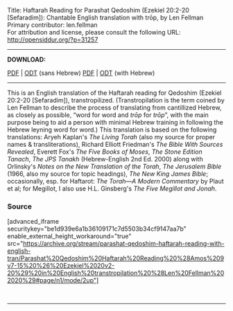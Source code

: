 <html>
<head></head>
<body>
Title: Haftarah Reading for Parashat Qedoshim (Ezekiel 20:2-20 [Sefaradim]): Chantable English translation with trōp, by Len Fellman<br />
Primary contributor: len.fellman<br />
For attribution and license, please consult the following URL: <a href="http://opensiddur.org/?p=31257">http://opensiddur.org/?p=31257</a>
<p />
<hr />

<strong>DOWNLOAD:</strong> 

<a href="https://archive.org/download/parashat-qedoshim-haftarah-reading-with-english-tran/Parashat%20Qedoshim%20Haftarah%20Reading%20%28Amos%209v7-15%20%26%20Ezekiel%2020v2-20%29%20in%20English%20transtropilation%20%28Len%20Fellman%202020%29%20-%20english%20only.pdf">PDF</a> | <a href="https://archive.org/download/parashat-qedoshim-haftarah-reading-with-english-tran/Parashat%20Qedoshim%20Haftarah%20Reading%20%28Amos%209v7-15%20%26%20Ezekiel%2020v2-20%29%20in%20English%20transtropilation%20%28Len%20Fellman%202020%29%20-%20english%20only.odt">ODT</a> (sans Hebrew)
<a href="https://archive.org/download/parashat-qedoshim-haftarah-reading-with-english-tran/Parashat%20Qedoshim%20Haftarah%20Reading%20%28Amos%209v7-15%20%26%20Ezekiel%2020v2-20%29%20in%20English%20transtropilation%20%28Len%20Fellman%202020%29.pdf">PDF</a> | <a href="https://archive.org/download/parashat-qedoshim-haftarah-reading-with-english-tran/Parashat%20Qedoshim%20Haftarah%20Reading%20%28Amos%209v7-15%20%26%20Ezekiel%2020v2-20%29%20in%20English%20transtropilation%20%28Len%20Fellman%202020%29.odt">ODT</a> (with Hebrew)

<hr />

This is an English translation of the Haftarah reading for Qedoshim (Ezekiel 20:2-20 [Sefaradim]), transtropilized. (Transtropilation is the term coined by Len Fellman to describe the process of translating from cantillized Hebrew, as closely as possible, “word for word and <em>trōp</em> for <em>trōp</em>”, with the main purpose being to aid a person with minimal Hebrew training in following the Hebrew leyning word for word.) This translation is based on the following translations: Aryeh Kaplan's <em>The Living Torah</em> (also my source for proper names &amp; transliterations), Richard Elliott Friedman's <em>The Bible With Sources Revealed</em>, Everett Fox's <em>The Five Books of Moses</em>, <em>The Stone Edition Tanach</em>, <em>The JPS Tanakh</em> (Hebrew-English 2nd Ed. 2000) along with Orlinsky's <em>Notes on the New Translation of the Torah</em>, <em>The Jerusalem Bible</em> (1966, also my source for topic headings), <em>The New King James Bible</em>; occasionally, esp. for Haftarot: <em>The Torah—A Modern Commentary</em> by Plaut et al; for Megillot, I also use H.L. Ginsberg's <em>The Five Megillot and Jonah</em>.

<h3>Source</h3>

[advanced_iframe securitykey="be1d939e6a1b36109171c7d5503b34cf9147aa7b" enable_external_height_workaround="true" src="https://archive.org/stream/parashat-qedoshim-haftarah-reading-with-english-tran/Parashat%20Qedoshim%20Haftarah%20Reading%20%28Amos%209v7-15%20%26%20Ezekiel%2020v2-20%29%20in%20English%20transtropilation%20%28Len%20Fellman%202020%29#page/n1/mode/2up"]

&nbsp;

<hr />

&nbsp;
</body>
</html>